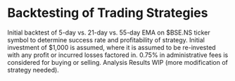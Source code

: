 # Backtesting of Trading Strategies

Initial backtest of 5-day vs. 21-day vs. 55-day EMA on $BSE.NS ticker symbol to determine success rate and profitability of strategy. Initial investment of $1,000 is assumed, where it is assumed to be re-invested with any profit or incurred losses factored in. 0.75% in administrative fees is considered for buying or selling. Analysis Results WIP (more modification of strategy needed).
